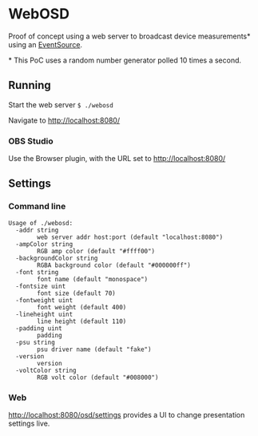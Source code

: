 # WebOSD

Proof of concept using a web server to broadcast device measurements* using an [EventSource](https://developer.mozilla.org/en-US/docs/Web/API/EventSource).

\* This PoC uses a random number generator polled 10 times a second.

## Running

Start the web server
```$ ./webosd```

Navigate to [http://localhost:8080/](http://localhost:8080/osd)

### OBS Studio

Use the Browser plugin, with the URL set to [http://localhost:8080/](http://localhost:8080/osd)

## Settings

### Command line
```
Usage of ./webosd:
  -addr string
    	web server addr host:port (default "localhost:8080")
  -ampColor string
    	RGB amp color (default "#ffff00")
  -backgroundColor string
    	RGBA background color (default "#000000ff")
  -font string
    	font name (default "monospace")
  -fontsize uint
    	font size (default 70)
  -fontweight uint
    	font weight (default 400)
  -lineheight uint
    	line height (default 110)
  -padding uint
    	padding
  -psu string
    	psu driver name (default "fake")
  -version
    	version
  -voltColor string
    	RGB volt color (default "#008000")

```

### Web

[http://localhost:8080/osd/settings](http://localhost:8080/osd/settings) provides a UI to change presentation settings live.
